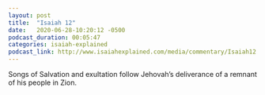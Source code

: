 ```yaml
---
layout: post
title:  "Isaiah 12"
date:   2020-06-28-10:20:12 -0500
podcast_duration: 00:05:47
categories: isaiah-explained
podcast_link: http://www.isaiahexplained.com/media/commentary/Isaiah12.mp3
---
```

Songs of Salvation and exultation follow Jehovah’s deliverance of a remnant of his people in Zion.
